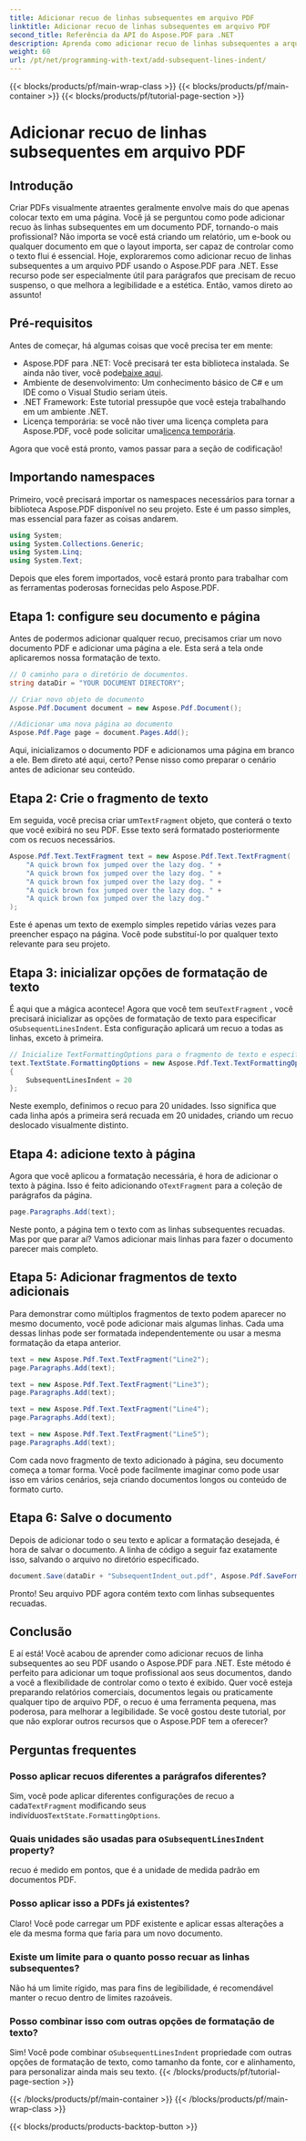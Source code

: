 ```yaml
---
title: Adicionar recuo de linhas subsequentes em arquivo PDF
linktitle: Adicionar recuo de linhas subsequentes em arquivo PDF
second_title: Referência da API do Aspose.PDF para .NET
description: Aprenda como adicionar recuo de linhas subsequentes a arquivos PDF usando Aspose.PDF para .NET. Siga este guia detalhado passo a passo para formatação profissional de texto.
weight: 60
url: /pt/net/programming-with-text/add-subsequent-lines-indent/
---
```


{{< blocks/products/pf/main-wrap-class >}}
{{< blocks/products/pf/main-container >}}
{{< blocks/products/pf/tutorial-page-section >}}

# Adicionar recuo de linhas subsequentes em arquivo PDF

## Introdução

Criar PDFs visualmente atraentes geralmente envolve mais do que apenas colocar texto em uma página. Você já se perguntou como pode adicionar recuo às linhas subsequentes em um documento PDF, tornando-o mais profissional? Não importa se você está criando um relatório, um e-book ou qualquer documento em que o layout importa, ser capaz de controlar como o texto flui é essencial. Hoje, exploraremos como adicionar recuo de linhas subsequentes a um arquivo PDF usando o Aspose.PDF para .NET. Esse recurso pode ser especialmente útil para parágrafos que precisam de recuo suspenso, o que melhora a legibilidade e a estética. Então, vamos direto ao assunto!

## Pré-requisitos

Antes de começar, há algumas coisas que você precisa ter em mente:

-  Aspose.PDF para .NET: Você precisará ter esta biblioteca instalada. Se ainda não tiver, você pode[baixe aqui](https://releases.aspose.com/pdf/net/).
- Ambiente de desenvolvimento: Um conhecimento básico de C# e um IDE como o Visual Studio seriam úteis.
- .NET Framework: Este tutorial pressupõe que você esteja trabalhando em um ambiente .NET.
-  Licença temporária: se você não tiver uma licença completa para Aspose.PDF, você pode solicitar uma[licença temporária](https://purchase.aspose.com/temporary-license/).

Agora que você está pronto, vamos passar para a seção de codificação!

## Importando namespaces

Primeiro, você precisará importar os namespaces necessários para tornar a biblioteca Aspose.PDF disponível no seu projeto. Este é um passo simples, mas essencial para fazer as coisas andarem.

```csharp
using System;
using System.Collections.Generic;
using System.Linq;
using System.Text;
```

Depois que eles forem importados, você estará pronto para trabalhar com as ferramentas poderosas fornecidas pelo Aspose.PDF.

## Etapa 1: configure seu documento e página

Antes de podermos adicionar qualquer recuo, precisamos criar um novo documento PDF e adicionar uma página a ele. Esta será a tela onde aplicaremos nossa formatação de texto.

```csharp
// O caminho para o diretório de documentos.
string dataDir = "YOUR DOCUMENT DIRECTORY";

// Criar novo objeto de documento
Aspose.Pdf.Document document = new Aspose.Pdf.Document();

//Adicionar uma nova página ao documento
Aspose.Pdf.Page page = document.Pages.Add();
```

Aqui, inicializamos o documento PDF e adicionamos uma página em branco a ele. Bem direto até aqui, certo? Pense nisso como preparar o cenário antes de adicionar seu conteúdo.

## Etapa 2: Crie o fragmento de texto

 Em seguida, você precisa criar um`TextFragment` objeto, que conterá o texto que você exibirá no seu PDF. Esse texto será formatado posteriormente com os recuos necessários.

```csharp
Aspose.Pdf.Text.TextFragment text = new Aspose.Pdf.Text.TextFragment(
    "A quick brown fox jumped over the lazy dog. " +
    "A quick brown fox jumped over the lazy dog. " +
    "A quick brown fox jumped over the lazy dog. " +
    "A quick brown fox jumped over the lazy dog. " +
    "A quick brown fox jumped over the lazy dog."
);
```

Este é apenas um texto de exemplo simples repetido várias vezes para preencher espaço na página. Você pode substituí-lo por qualquer texto relevante para seu projeto.

## Etapa 3: inicializar opções de formatação de texto

 É aqui que a mágica acontece! Agora que você tem seu`TextFragment` , você precisará inicializar as opções de formatação de texto para especificar o`SubsequentLinesIndent`. Esta configuração aplicará um recuo a todas as linhas, exceto à primeira.

```csharp
// Inicialize TextFormattingOptions para o fragmento de texto e especifique o valor SubsequentLinesIndent
text.TextState.FormattingOptions = new Aspose.Pdf.Text.TextFormattingOptions()
{
    SubsequentLinesIndent = 20
};
```

Neste exemplo, definimos o recuo para 20 unidades. Isso significa que cada linha após a primeira será recuada em 20 unidades, criando um recuo deslocado visualmente distinto.

## Etapa 4: adicione texto à página

 Agora que você aplicou a formatação necessária, é hora de adicionar o texto à página. Isso é feito adicionando o`TextFragment` para a coleção de parágrafos da página.

```csharp
page.Paragraphs.Add(text);
```

Neste ponto, a página tem o texto com as linhas subsequentes recuadas. Mas por que parar aí? Vamos adicionar mais linhas para fazer o documento parecer mais completo.

## Etapa 5: Adicionar fragmentos de texto adicionais

Para demonstrar como múltiplos fragmentos de texto podem aparecer no mesmo documento, você pode adicionar mais algumas linhas. Cada uma dessas linhas pode ser formatada independentemente ou usar a mesma formatação da etapa anterior.

```csharp
text = new Aspose.Pdf.Text.TextFragment("Line2");
page.Paragraphs.Add(text);

text = new Aspose.Pdf.Text.TextFragment("Line3");
page.Paragraphs.Add(text);

text = new Aspose.Pdf.Text.TextFragment("Line4");
page.Paragraphs.Add(text);

text = new Aspose.Pdf.Text.TextFragment("Line5");
page.Paragraphs.Add(text);
```

Com cada novo fragmento de texto adicionado à página, seu documento começa a tomar forma. Você pode facilmente imaginar como pode usar isso em vários cenários, seja criando documentos longos ou conteúdo de formato curto.

## Etapa 6: Salve o documento

Depois de adicionar todo o seu texto e aplicar a formatação desejada, é hora de salvar o documento. A linha de código a seguir faz exatamente isso, salvando o arquivo no diretório especificado.

```csharp
document.Save(dataDir + "SubsequentIndent_out.pdf", Aspose.Pdf.SaveFormat.Pdf);
```

Pronto! Seu arquivo PDF agora contém texto com linhas subsequentes recuadas.

## Conclusão

E aí está! Você acabou de aprender como adicionar recuos de linha subsequentes ao seu PDF usando o Aspose.PDF para .NET. Este método é perfeito para adicionar um toque profissional aos seus documentos, dando a você a flexibilidade de controlar como o texto é exibido. Quer você esteja preparando relatórios comerciais, documentos legais ou praticamente qualquer tipo de arquivo PDF, o recuo é uma ferramenta pequena, mas poderosa, para melhorar a legibilidade. Se você gostou deste tutorial, por que não explorar outros recursos que o Aspose.PDF tem a oferecer?

## Perguntas frequentes

### Posso aplicar recuos diferentes a parágrafos diferentes?  
 Sim, você pode aplicar diferentes configurações de recuo a cada`TextFragment` modificando seus indivíduos`TextState.FormattingOptions`.

###  Quais unidades são usadas para o`SubsequentLinesIndent` property?  
recuo é medido em pontos, que é a unidade de medida padrão em documentos PDF.

### Posso aplicar isso a PDFs já existentes?  
Claro! Você pode carregar um PDF existente e aplicar essas alterações a ele da mesma forma que faria para um novo documento.

### Existe um limite para o quanto posso recuar as linhas subsequentes?  
Não há um limite rígido, mas para fins de legibilidade, é recomendável manter o recuo dentro de limites razoáveis.

### Posso combinar isso com outras opções de formatação de texto?  
 Sim! Você pode combinar o`SubsequentLinesIndent` propriedade com outras opções de formatação de texto, como tamanho da fonte, cor e alinhamento, para personalizar ainda mais seu texto.
{{< /blocks/products/pf/tutorial-page-section >}}

{{< /blocks/products/pf/main-container >}}
{{< /blocks/products/pf/main-wrap-class >}}

{{< blocks/products/products-backtop-button >}}

